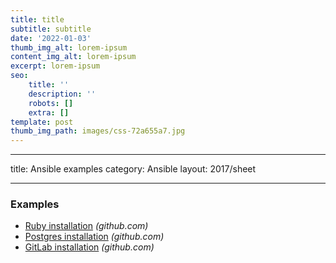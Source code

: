 ```yaml
---
title: title
subtitle: subtitle
date: '2022-01-03'
thumb_img_alt: lorem-ipsum
content_img_alt: lorem-ipsum
excerpt: lorem-ipsum
seo:
    title: ''
    description: ''
    robots: []
    extra: []
template: post
thumb_img_path: images/css-72a655a7.jpg
---
```


---

title: Ansible examples
category: Ansible
layout: 2017/sheet

---

### Examples

-   [Ruby installation](https://github.com/chelsea/ansible-example-ruby/blob/master/roles/webserver/tasks/main.yml) _(github.com)_
-   [Postgres installation](https://github.com/chelsea/ansible-example-ruby/blob/master/roles/db/tasks/main.yml) _(github.com)_
-   [GitLab installation](https://github.com/tingtun/ansible-playbook-gitlab) _(github.com)_

